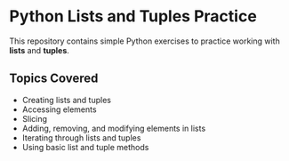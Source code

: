 
# Python Lists and Tuples Practice

This repository contains simple Python exercises to practice working with **lists** and **tuples**.

## Topics Covered

- Creating lists and tuples
- Accessing elements
- Slicing
- Adding, removing, and modifying elements in lists
- Iterating through lists and tuples
- Using basic list and tuple methods


